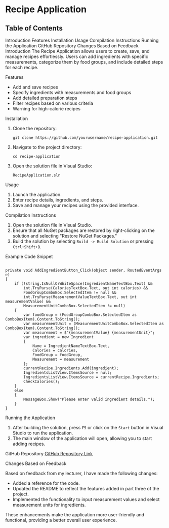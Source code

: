 
<!DOCTYPE html>
<html lang="en">
<head>
    <meta charset="UTF-8">
    <meta name="viewport" content="width=device-width, initial-scale=1.0">
    
    
</head>
<body>
<h1>Recipe Application</h1>

<h2>Table of Contents</h2>

<ul></ul>

Introduction
Features
Installation
Usage
Compilation Instructions
Running the Application
GitHub Repository
Changes Based on Feedback
Introduction
The Recipe Application allows users to create, save, and manage recipes effortlessly. Users can add ingredients with specific measurements, categorize them by food groups, and include detailed steps for each recipe.

Features
<ul>
    <li>Add and save recipes</li>
    <li>Specify ingredients with measurements and food groups</li>
    <li>Add detailed preparation steps</li>
    <li>Filter recipes based on various criteria</li>
    <li>Warning for high-calorie recipes</li>
</ul>
Installation
<ol>
    <li>Clone the repository:
    <pre><code>git clone https://github.com/yourusername/recipe-application.git</code></pre>
    </li>
    <li>Navigate to the project directory:
    <pre><code>cd recipe-application</code></pre>
    </li>
    <li>Open the solution file in Visual Studio:
    <pre><code>RecipeApplication.sln</code></pre>
    </li>
</ol>
Usage
<ol>
    <li>Launch the application.</li>
    <li>Enter recipe details, ingredients, and steps.</li>
    <li>Save and manage your recipes using the provided interface.</li>
</ol>
Compilation Instructions
<ol>
    <li>Open the solution file in Visual Studio.</li>
    <li>Ensure that all NuGet packages are restored by right-clicking on the solution and selecting "Restore NuGet Packages."</li>
    <li>Build the solution by selecting <code>Build -> Build Solution</code> or pressing <code>Ctrl+Shift+B</code>.</li>
</ol>
Example Code Snippet
<pre><code>
private void AddIngredientButton_Click(object sender, RoutedEventArgs e)
{
    if (!string.IsNullOrWhiteSpace(IngredientNameTextBox.Text) &&
        int.TryParse(CaloriesTextBox.Text, out int calories) &&
        FoodGroupComboBox.SelectedItem != null &&
        int.TryParse(MeasurementValueTextBox.Text, out int measurementValue) &&
        MeasurementUnitComboBox.SelectedItem != null)
    {
        var foodGroup = (FoodGroupComboBox.SelectedItem as ComboBoxItem).Content.ToString();
        var measurementUnit = (MeasurementUnitComboBox.SelectedItem as ComboBoxItem).Content.ToString();
        var measurement = $"{measurementValue} {measurementUnit}";
        var ingredient = new Ingredient
        {
            Name = IngredientNameTextBox.Text,
            Calories = calories,
            FoodGroup = foodGroup,
            Measurement = measurement
        };
        currentRecipe.Ingredients.Add(ingredient);
        IngredientsListView.ItemsSource = null;
        IngredientsListView.ItemsSource = currentRecipe.Ingredients;
        CheckCalories();
    }
    else
    {
        MessageBox.Show("Please enter valid ingredient details.");
    }
}
</code></pre>
Running the Application
<ol>
    <li>After building the solution, press <code>F5</code> or click on the <code>Start</code> button in Visual Studio to run the application.</li>
    <li>The main window of the application will open, allowing you to start adding recipes.</li>
</ol>
GitHub Repository
<a href="https://github.com/st10390381/PROGPOE3/tree/master">GitHub Repository Link</a>

Changes Based on Feedback
<p>Based on feedback from my lecturer, I have made the following changes:</p>
<ul>
    <li>Added a reference for the code.</li>
    <li>Updated the README to reflect the features added in part three of the project.</li>
    <li>Implemented the functionality to input measurement values and select measurement units for ingredients.</li>
</ul>
<p>These enhancements make the application more user-friendly and functional, providing a better overall user experience.</p>
